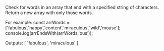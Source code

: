 Check for words in an array that end with a specified string of characters. 
Return a new array with only those words.

For example:
const arrWords = ['fabulous','happy','content','miraculous','wild','mouse'];
console.log(arrEndsWith(arrWords,'ous’));

Outputs: [ 'fabulous', 'miraculous' ]
